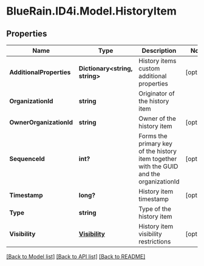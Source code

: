# BlueRain.ID4i.Model.HistoryItem
## Properties

Name | Type | Description | Notes
------------ | ------------- | ------------- | -------------
**AdditionalProperties** | **Dictionary&lt;string, string&gt;** | History items custom additional properties | [optional] 
**OrganizationId** | **string** | Originator of the history item | 
**OwnerOrganizationId** | **string** | Owner of the history item | [optional] 
**SequenceId** | **int?** | Forms the primary key of the history item together with the GUID and the organizationId | [optional] 
**Timestamp** | **long?** | History item timestamp | [optional] 
**Type** | **string** | Type of the history item | 
**Visibility** | [**Visibility**](Visibility.md) | History item visibility restrictions | [optional] 

[[Back to Model list]](../README.md#documentation-for-models) [[Back to API list]](../README.md#documentation-for-api-endpoints) [[Back to README]](../README.md)


